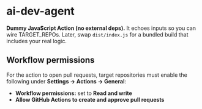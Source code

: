 # ai-dev-agent

**Dummy JavaScript Action (no external deps).**
It echoes inputs so you can wire TARGET_REPOs.
Later, swap `dist/index.js` for a bundled build that includes your real logic.

## Workflow permissions

For the action to open pull requests, target repositories must enable the
following under **Settings → Actions → General**:

- **Workflow permissions:** set to **Read and write**
- **Allow GitHub Actions to create and approve pull requests**
